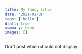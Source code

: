 ```yaml
---
title: My fancy title
date: '2021-01-31'
tags: ['hello']
draft: true
summary: hehe
images: []
---
```


Draft post which should not display
